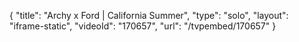 {
    "title": "Archy x Ford | California Summer",
    "type": "solo",
    "layout": "iframe-static",
    "videoId": "170657",
    "url": "\/tvpembed\/170657"
}